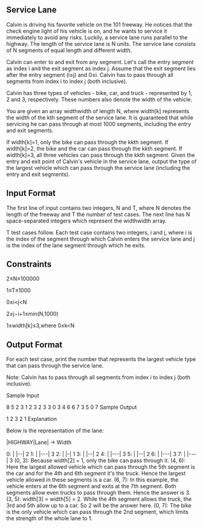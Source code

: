 Service Lane
------------
Calvin is driving his favorite vehicle on the 101 freeway. He notices that the check engine light of his vehicle is on, and he wants to service it immediately to avoid any risks. Luckily, a service lane runs parallel to the highway. The length of the service lane is N units. The service lane consists of N segments of equal length and different width.

Calvin can enter to and exit from any segment. Let's call the entry segment as index i and the exit segment as index j. Assume that the exit segment lies after the entry segment (i≤j) and 0≤i. Calvin has to pass through all segments from index i to index j (both inclusive).

Calvin has three types of vehicles - bike, car, and truck - represented by 1, 2 and 3, respectively. These numbers also denote the width of the vehicle.

You are given an array widthwidth of length N, where width[k] represents the width of the kth segment of the service lane. It is guaranteed that while servicing he can pass through at most 1000 segments, including the entry and exit segments.

If width[k]=1, only the bike can pass through the kkth segment.
If width[k]=2, the bike and the car can pass through the kkth segment.
If width[k]=3, all three vehicles can pass through the kkth segment.
Given the entry and exit point of Calvin's vehicle in the service lane, output the type of the largest vehicle which can pass through the service lane (including the entry and exit segments).

Input Format
------------
The first line of input contains two integers, N and T, where N denotes the length of the freeway and T the number of test cases. The next line has N space-separated integers which represent the widthwidth array.

T test cases follow. Each test case contains two integers, i and j, where i is the index of the segment through which Calvin enters the service lane and j is the index of the lane segment through which he exits.

Constraints
-----------
2≤N≤100000

1≤T≤1000

0≤i<j<N

2≤j−i+1≤min(N,1000)

1≤width[k]≤3,where 0≤k<N

Output Format
-------------
For each test case, print the number that represents the largest vehicle type that can pass through the service lane.

Note: Calvin has to pass through all segments from index i to index j (both inclusive).

Sample Input

8 5
2 3 1 2 3 2 3 3
0 3
4 6
6 7
3 5
0 7
Sample Output

1
2
3
2
1
Explanation

Below is the representation of the lane:

   |HIGHWAY|Lane|    ->    Width

0: |       |--|            2
1: |       |---|           3
2: |       |-|             1
3: |       |--|            2
4: |       |---|           3
5: |       |--|            2
6: |       |---|           3
7: |       |---|           3
(0, 3): Because width[2] = 1, only the bike can pass through it.
(4, 6): Here the largest allowed vehicle which can pass through the 5th segment is the car and for the 4th and 6th segment it's the truck. Hence the largest vehicle allowed in these segments is a car.
(6, 7): In this example, the vehicle enters at the 6th segment and exits at the 7th segment. Both segments allow even trucks to pass through them. Hence the answer is 3.
(3, 5): width[3] = width[5] = 2. While the 4th segment allows the truck, the 3rd and 5th allow up to a car. So 2 will be the answer here.
(0, 7): The bike is the only vehicle which can pass through the 2nd segment, which limits the strength of the whole lane to 1.